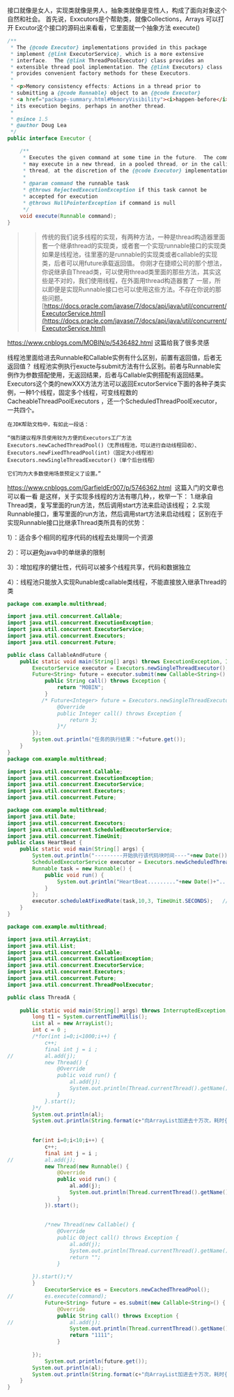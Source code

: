 接口就像是女人，实现类就像是男人，抽象类就像是变性人，构成了面向对象这个自然和社会。
首先说，Exxcutors是个帮助类，就像Collections，Arrays
可以打开 Excutor这个接口的源码出来看看，它里面就一个抽象方法 execute()
```java
/** 
 * The {@code Executor} implementations provided in this package
 * implement {@link ExecutorService}, which is a more extensive
 * interface.  The {@link ThreadPoolExecutor} class provides an
 * extensible thread pool implementation. The {@link Executors} class
 * provides convenient factory methods for these Executors.
 *
 * <p>Memory consistency effects: Actions in a thread prior to
 * submitting a {@code Runnable} object to an {@code Executor}
 * <a href="package-summary.html#MemoryVisibility"><i>happen-before</i></a>
 * its execution begins, perhaps in another thread.
 *
 * @since 1.5
 * @author Doug Lea
 */
public interface Executor {

    /**
     * Executes the given command at some time in the future.  The command
     * may execute in a new thread, in a pooled thread, or in the calling
     * thread, at the discretion of the {@code Executor} implementation.
     *
     * @param command the runnable task
     * @throws RejectedExecutionException if this task cannot be
     * accepted for execution
     * @throws NullPointerException if command is null
     */
    void execute(Runnable command);
}
```
>>传统的我们说多线程的实现，有两种方法，一种是thread构造器里面套一个继承thread的实现类，或者套一个实现runnable接口的实现类
如果是线程池，往里塞的是runnable的实现类或者callable的实现类，后者可以用future承载返回值。
你刚才在捷顺公司的那个想法，你说继承自Thread类，可以使用thread类里面的那些方法，其实这些是不对的，我们使用线程，在外面用thread构造器套了
一层，所以即便是实现Runnable接口也可以使用这些方法。不存在你说的那些问题。
[https://docs.oracle.com/javase/7/docs/api/java/util/concurrent/ExecutorService.html](https://docs.oracle.com/javase/7/docs/api/java/util/concurrent/ExecutorService.html)

https://www.cnblogs.com/MOBIN/p/5436482.html 这篇给我了很多灵感

线程池里面给进去Runnable和Callable实例有什么区别，前置有返回值，后者无返回值？
线程池实例执行exucte与submit方法有什么区别。前者与Runnable实例作为参数搭配使用，无返回结果，后者与Callable实例搭配有返回结果。
Executors这个类的newXXX方法方法可以返回ExcutorService下面的各种子类实例，一种1个线程，固定多个线程，可变线程数的CacheableThreadPoolExecutors
，还一个ScheduledThreadPoolExecutor，一共四个。
```
在JDK帮助文档中，有如此一段话：

“强烈建议程序员使用较为方便的Executors工厂方法Executors.newCachedThreadPool()（无界线程池，可以进行自动线程回收）、Executors.newFixedThreadPool(int)（固定大小线程池）Executors.newSingleThreadExecutor()（单个后台线程）

它们均为大多数使用场景预定义了设置。”
```
https://www.cnblogs.com/GarfieldEr007/p/5746362.html  这篇入门的文章也可以看一看
是这样，关于实现多线程的方法有哪几种，，枚举一下：
1.继承自Thread类，复写里面的run方法，然后调用start方法来启动该线程；
2.实现Runnable接口，重写里面的run方法，然后调用start方法来启动线程；
区别在于
实现Runnable接口比继承Thread类所具有的优势：

1）：适合多个相同的程序代码的线程去处理同一个资源

2）：可以避免java中的单继承的限制

3）：增加程序的健壮性，代码可以被多个线程共享，代码和数据独立

4）：线程池只能放入实现Runable或callable类线程，不能直接放入继承Thread的类

```  java
package com.example.multithread;

import java.util.concurrent.Callable;
import java.util.concurrent.ExecutionException;
import java.util.concurrent.ExecutorService;
import java.util.concurrent.Executors;
import java.util.concurrent.Future;

public class CallableAndFuture {
    public static void main(String[] args) throws ExecutionException, InterruptedException {
        ExecutorService executor = Executors.newSingleThreadExecutor();
        Future<String> future = executor.submit(new Callable<String>() {   //接受一上callable实例
            public String call() throws Exception {
                return "MOBIN";
            }
           /* Future<Integer> future = Executors.newSingleThreadExecutor().submit(new Callable<Integer>() {   //接受一上callable实例
            	@Override
                public Integer call() throws Exception {
                    return 3;
                }*/
        });
        System.out.println("任务的执行结果："+future.get());
    }
}
package com.example.multithread;

import java.util.concurrent.Callable;
import java.util.concurrent.ExecutionException;
import java.util.concurrent.ExecutorService;
import java.util.concurrent.Executors;
import java.util.concurrent.Future;

package com.example.multithread;
import java.util.Date;
import java.util.concurrent.Executors;
import java.util.concurrent.ScheduledExecutorService;
import java.util.concurrent.TimeUnit;
public class HeartBeat {
    public static void main(String[] args) {
    	System.out.println("---------开始执行该代码块时间----"+new Date());
        ScheduledExecutorService executor = Executors.newScheduledThreadPool(1);
        Runnable task = new Runnable() {
            public void run() {
                System.out.println("HeartBeat........."+new Date()+"................");
            }
        };
        executor.scheduleAtFixedRate(task,10,3, TimeUnit.SECONDS);   //5秒后第一次执行，之后每隔3秒执行一次
    }
}

package com.example.multithread;

import java.util.ArrayList;
import java.util.List;
import java.util.concurrent.Callable;
import java.util.concurrent.ExecutionException;
import java.util.concurrent.ExecutorService;
import java.util.concurrent.Executors;
import java.util.concurrent.Future;
import java.util.concurrent.ThreadPoolExecutor;

public class ThreadA {
	
	public static void main(String[] args) throws InterruptedException, ExecutionException {
		long t1 = System.currentTimeMillis();
		List al = new ArrayList();
		int c = 0 ; 
		/*for(int i=0;i<1000;i++) {
			c++;
			final int j = i ;
//			al.add(j);
			new Thread() {
				@Override
				public void run() {
					al.add(j);
					System.out.println(Thread.currentThread().getName());
				}
			}.start();
		}*/
		System.out.println(al);
		System.out.println(String.format(c+"向ArrayList加进去十万次，耗时{%s}", (System.currentTimeMillis()-t1)));
		
		
		for(int i=0;i<10;i++) {
			c++;
			final int j = i ;
//			al.add(j);
			new Thread(new Runnable() {
				@Override
				public void run() {
					al.add(j);
					System.out.println(Thread.currentThread().getName());
				}
			}).start();
			
			
			/*new Thread(new Callable() {
				@Override
				public Object call() throws Exception {
					al.add(j);
					System.out.println(Thread.currentThread().getName());
					return "";
				}
			
		}).start();*/
		}	
			ExecutorService es = Executors.newCachedThreadPool();
//			es.execute(command);
			Future<String> future = es.submit(new Callable<String>() {
				@Override
				public String call() throws Exception {
//					al.add(j);
					System.out.println(Thread.currentThread().getName());
					return "1111";
				}
			
		});
			System.out.println(future.get());
		System.out.println(al);
		System.out.println(String.format(c+"向ArrayList加进去十万次，耗时{%s}", (System.currentTimeMillis()-t1)));
	}
}



```

















